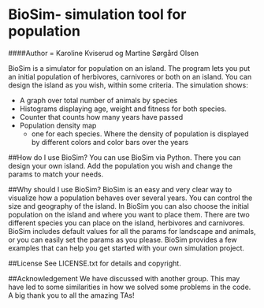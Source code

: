 # BioSim- simulation tool for population

####Author = Karoline Kviserud og Martine Sørgård Olsen

BioSim is a simulator for population on an island. The program lets you put an initial population of herbivores, 
carnivores or both on an island. You can design the island as you wish, within some criteria. The simulation shows:
 * A graph over total number of animals by species
 * Histograms displaying age, weight and fitness for both species. 
 * Counter that counts how many years have passed
 * Population density map
   - one for each species. Where the density of population is displayed by different colors and color bars over the years

##How do I use BioSim?
You can use BioSim via Python. There you can design your own island. Add the population you wish and change the 
params to match your needs. 


##Why should I use BioSim? 
BioSim is an easy and very clear way to visualize how a population behaves over several years. You can control the size
and geography of the island. In BioSim you can also choose the initial population on the island and where you want to
place them. There are two different species you can place on the island, herbivores and carnivores.
BioSim includes default values for all the params for landscape and animals, or you can easily set the params as you 
please.
BioSim provides a few examples that can help you get started with your own simulation project. 

##License 
See LICENSE.txt for details and copyright.


##Acknowledgement 
We have discussed with another group. This may have led to some similarities in how we solved some problems in the code.
A big thank you to all the amazing TAs!

